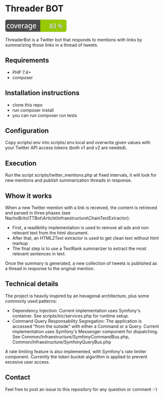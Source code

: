 # Threader BOT
![Code Coverage Badge](./clover_badge.svg) 

ThreaderBot is a Twitter bot that responds to mentions with links by summarizing those links in a thread of tweets.

## Requirements

- PHP 7.4+
- composer

## Installation instructions

- clone this repo
- run composer install
- you can run composer run tests

## Configuration

Copy scripts/.env into scripts/.env.local and overwrite given values with your Twitter API access tokens (both v1 and v2 are needed).

## Execution

Run the script scripts/twitter_mentions.php at fixed intervals, it will look for new mentions and publish summarization threads in response.

## Whow it works

When a new Twitter mention with a link is received, the content is retrieved and parsed in three phases (see NachoBrito\TTBot\Article\Infraestructure\ChainTextExtractor):

- First, a readibility implementation is used to remove all ads and non relevant text from the html document.
- After that, an HTML2Text extractor is used to get clean text without html markup
- The final step is to use a TextRank summarizer to extract the most relevant sentences in text.

Once the summary is generated, a new collection of tweets is published as a thread in response to the original mention.

## Technical details

The project is heavily inspired by an hexagonal architecture, plus some commonly used patterns:

- Dependency Injection: Current implementation uses Symfony's container. See scripts/inc/services.php for runtime setup.
- Command Query Responsability Segregation: The application is accessed "from the outside" with either a Command or a Query. Current implementation uses Symfony's Messenger component for dispatching. See Common/Infraestructure/SymfonyCommandBus.php, Common/Infraestructure/SymfonyQueryBus.php

A rate limiting feature is also implemented, with Symfony's rate limiter component. Currently the token bucket algorithm is applied to prevent excesive user access.


## Contact

Feel free to post an issue to this repository for any question or comment :-)